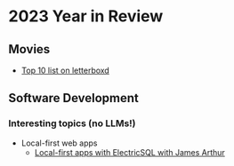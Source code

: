 # 2023 Year in Review

## Movies

- [Top 10 list on letterboxd](https://letterboxd.com/lemonmade/list/my-favorites-of-2023/)

## Software Development

### Interesting topics (no LLMs!)

- Local-first web apps
  - [Local-first apps with ElectricSQL with James Arthur](https://podrocket.logrocket.com/local-first-apps-with-electricsql-james-arthur)
